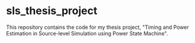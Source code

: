 sls_thesis_project
==================

This repository contains the code for my thesis project, "Timing and Power Estimation in Source-level Simulation using Power State Machine".
